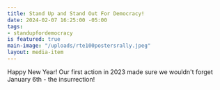 ```yaml
---
title: Stand Up and Stand Out For Democracy!
date: 2024-02-07 16:25:00 -05:00
tags:
- standupfordemocracy
is featured: true
main-image: "/uploads/rte100postersrally.jpeg"
layout: media-item
---
```



Happy New Year!
Our first action in 2023 made sure we wouldn't forget January 6th - the insurrection!
